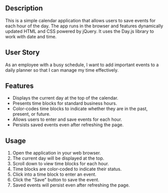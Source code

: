 ## Description

This is a simple calendar application that allows users to save events for each hour of the day. The app runs in the browser and features dynamically updated HTML and CSS powered by jQuery. It uses the Day.js library to work with date and time.

## User Story

As an employee with a busy schedule, I want to add important events to a daily planner so that I can manage my time effectively.

## Features

- Displays the current day at the top of the calendar.
- Presents time blocks for standard business hours.
- Color-codes time blocks to indicate whether they are in the past, present, or future.
- Allows users to enter and save events for each hour.
- Persists saved events even after refreshing the page.

## Usage

1. Open the application in your web browser.
2. The current day will be displayed at the top.
3. Scroll down to view time blocks for each hour.
4. Time blocks are color-coded to indicate their status.
5. Click into a time block to enter an event.
6. Click the "Save" button to save the event.
7. Saved events will persist even after refreshing the page.




